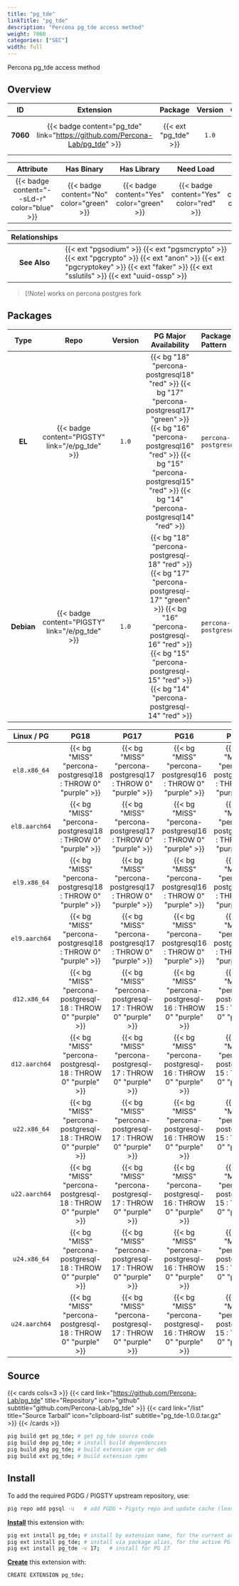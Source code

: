 ```yaml
---
title: "pg_tde"
linkTitle: "pg_tde"
description: "Percona pg_tde access method"
weight: 7060
categories: ["SEC"]
width: full
---
```


Percona pg_tde access method


## Overview

|    ID    | Extension |  Package   | Version |        Category        |           License            |       Language       |
|:--------:|:---------:|:----------:|:-------:|:----------------------:|:----------------------------:|:--------------------:|
| **7060** | {{< badge content="pg_tde" link="https://github.com/Percona-Lab/pg_tde" >}} | {{< ext "pg_tde" >}} | `1.0` | {{< category "SEC" >}} | {{< license "MIT" >}} | {{< language "C" >}} |


|  Attribute | Has Binary | Has Library | Need Load | Has DDL | Relocatable | Trusted |
|:----------:|:----------:|:-----------:|:---------:|:-------:|:-----------:|:-------:|
| {{< badge content="--sLd-r" color="blue" >}} | {{< badge content="No" color="green" >}} | {{< badge content="Yes" color="green" >}} | {{< badge content="Yes" color="red" >}} | {{< badge content="Yes" color="green" >}} | {{< badge content="yes" color="green" >}} | {{< badge content="no" color="red" >}} |


| **Relationships** |   |
|:-----------------:|:----|
|   **See Also**    | {{< ext "pgsodium" >}} {{< ext "pgsmcrypto" >}} {{< ext "pgcrypto" >}} {{< ext "anon" >}} {{< ext "pgcryptokey" >}} {{< ext "faker" >}} {{< ext "sslutils" >}} {{< ext "uuid-ossp" >}} |

> [!Note] works on percona postgres fork


## Packages

| Type | Repo | Version | PG Major Availability | Package Pattern | Dependencies |
|:----:|:----:|:-------:|:---------------------:|:----------------|:------------:|
| **EL** | {{< badge content="PIGSTY" link="/e/pg_tde" >}} | `1.0` | {{< bg "18" "percona-postgresql18" "red" >}} {{< bg "17" "percona-postgresql17" "green" >}} {{< bg "16" "percona-postgresql16" "red" >}} {{< bg "15" "percona-postgresql15" "red" >}} {{< bg "14" "percona-postgresql14" "red" >}} | `percona-postgresql$v` | - |
| **Debian** | {{< badge content="PIGSTY" link="/e/pg_tde" >}} | `1.0` | {{< bg "18" "percona-postgresql-18" "red" >}} {{< bg "17" "percona-postgresql-17" "green" >}} {{< bg "16" "percona-postgresql-16" "red" >}} {{< bg "15" "percona-postgresql-15" "red" >}} {{< bg "14" "percona-postgresql-14" "red" >}} | `percona-postgresql-$v` | - |


| **Linux** / **PG** |                  **PG18**                   |                  **PG17**                   |                  **PG16**                   |                  **PG15**                   |                  **PG14**                   |
|:------------------:|:-------------------------------------------:|:-------------------------------------------:|:-------------------------------------------:|:-------------------------------------------:|:-------------------------------------------:|
|    `el8.x86_64`    |      {{< bg "MISS" "percona-postgresql18 : THROW 0" "purple" >}}      |      {{< bg "MISS" "percona-postgresql17 : THROW 0" "purple" >}}      |      {{< bg "MISS" "percona-postgresql16 : THROW 0" "purple" >}}      |      {{< bg "MISS" "percona-postgresql15 : THROW 0" "purple" >}}      |      {{< bg "MISS" "percona-postgresql14 : THROW 0" "purple" >}}      |
|    `el8.aarch64`    |      {{< bg "MISS" "percona-postgresql18 : THROW 0" "purple" >}}      |      {{< bg "MISS" "percona-postgresql17 : THROW 0" "purple" >}}      |      {{< bg "MISS" "percona-postgresql16 : THROW 0" "purple" >}}      |      {{< bg "MISS" "percona-postgresql15 : THROW 0" "purple" >}}      |      {{< bg "MISS" "percona-postgresql14 : THROW 0" "purple" >}}      |
|    `el9.x86_64`    |      {{< bg "MISS" "percona-postgresql18 : THROW 0" "purple" >}}      |      {{< bg "MISS" "percona-postgresql17 : THROW 0" "purple" >}}      |      {{< bg "MISS" "percona-postgresql16 : THROW 0" "purple" >}}      |      {{< bg "MISS" "percona-postgresql15 : THROW 0" "purple" >}}      |      {{< bg "MISS" "percona-postgresql14 : THROW 0" "purple" >}}      |
|    `el9.aarch64`    |      {{< bg "MISS" "percona-postgresql18 : THROW 0" "purple" >}}      |      {{< bg "MISS" "percona-postgresql17 : THROW 0" "purple" >}}      |      {{< bg "MISS" "percona-postgresql16 : THROW 0" "purple" >}}      |      {{< bg "MISS" "percona-postgresql15 : THROW 0" "purple" >}}      |      {{< bg "MISS" "percona-postgresql14 : THROW 0" "purple" >}}      |
|    `d12.x86_64`    |      {{< bg "MISS" "percona-postgresql-18 : THROW 0" "purple" >}}      |      {{< bg "MISS" "percona-postgresql-17 : THROW 0" "purple" >}}      |      {{< bg "MISS" "percona-postgresql-16 : THROW 0" "purple" >}}      |      {{< bg "MISS" "percona-postgresql-15 : THROW 0" "purple" >}}      |      {{< bg "MISS" "percona-postgresql-14 : THROW 0" "purple" >}}      |
|    `d12.aarch64`    |      {{< bg "MISS" "percona-postgresql-18 : THROW 0" "purple" >}}      |      {{< bg "MISS" "percona-postgresql-17 : THROW 0" "purple" >}}      |      {{< bg "MISS" "percona-postgresql-16 : THROW 0" "purple" >}}      |      {{< bg "MISS" "percona-postgresql-15 : THROW 0" "purple" >}}      |      {{< bg "MISS" "percona-postgresql-14 : THROW 0" "purple" >}}      |
|    `u22.x86_64`    |      {{< bg "MISS" "percona-postgresql-18 : THROW 0" "purple" >}}      |      {{< bg "MISS" "percona-postgresql-17 : THROW 0" "purple" >}}      |      {{< bg "MISS" "percona-postgresql-16 : THROW 0" "purple" >}}      |      {{< bg "MISS" "percona-postgresql-15 : THROW 0" "purple" >}}      |      {{< bg "MISS" "percona-postgresql-14 : THROW 0" "purple" >}}      |
|    `u22.aarch64`    |      {{< bg "MISS" "percona-postgresql-18 : THROW 0" "purple" >}}      |      {{< bg "MISS" "percona-postgresql-17 : THROW 0" "purple" >}}      |      {{< bg "MISS" "percona-postgresql-16 : THROW 0" "purple" >}}      |      {{< bg "MISS" "percona-postgresql-15 : THROW 0" "purple" >}}      |      {{< bg "MISS" "percona-postgresql-14 : THROW 0" "purple" >}}      |
|    `u24.x86_64`    |      {{< bg "MISS" "percona-postgresql-18 : THROW 0" "purple" >}}      |      {{< bg "MISS" "percona-postgresql-17 : THROW 0" "purple" >}}      |      {{< bg "MISS" "percona-postgresql-16 : THROW 0" "purple" >}}      |      {{< bg "MISS" "percona-postgresql-15 : THROW 0" "purple" >}}      |      {{< bg "MISS" "percona-postgresql-14 : THROW 0" "purple" >}}      |
|    `u24.aarch64`    |      {{< bg "MISS" "percona-postgresql-18 : THROW 0" "purple" >}}      |      {{< bg "MISS" "percona-postgresql-17 : THROW 0" "purple" >}}      |      {{< bg "MISS" "percona-postgresql-16 : THROW 0" "purple" >}}      |      {{< bg "MISS" "percona-postgresql-15 : THROW 0" "purple" >}}      |      {{< bg "MISS" "percona-postgresql-14 : THROW 0" "purple" >}}      |


## Source

{{< cards cols=3 >}}
{{< card link="https://github.com/Percona-Lab/pg_tde" title="Repository" icon="github" subtitle="github.com/Percona-Lab/pg_tde" >}}
{{< card link="/list" title="Source Tarball" icon="clipboard-list" subtitle="pg_tde-1.0.0.tar.gz" >}}
{{< /cards >}}


```bash
pig build get pg_tde; # get pg_tde source code
pig build dep pg_tde; # install build dependencies
pig build pkg pg_tde; # build extension rpm or deb
pig build ext pg_tde; # build extension rpms
```


## Install

To add the required PGDG / PIGSTY upstream repository, use:

```bash
pig repo add pgsql -u   # add PGDG + Pigsty repo and update cache (leave existing repos)
```

[**Install**](https://ext.pgsty.com/usage/install) this extension with:

```bash
pig ext install pg_tde; # install by extension name, for the current active PG version
pig ext install pg_tde; # install via package alias, for the active PG version
pig ext install pg_tde -v 17;   # install for PG 17

```

[**Create**](https://ext.pgsty.com/usage/create) this extension with:

```bash
CREATE EXTENSION pg_tde;
```

